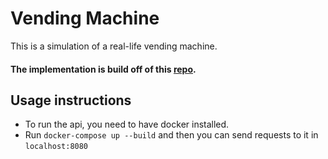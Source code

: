 # Vending Machine
This is a simulation of a real-life vending machine.

#### The implementation is build off of this [repo](https://github.com/dhurimkelmendi/golang_api_boilerplate).

## Usage instructions
- To run the api, you need to have docker installed.
- Run `docker-compose up --build` and then you can send requests to it in `localhost:8080`
